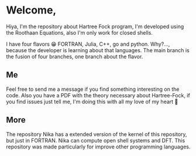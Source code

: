 # Welcome,

Hiya, I'm the repository about Hartree Fock program, I'm developed
using the Roothaan Equations, also I'm only work for closed shells.

I have four flavors :grin: FORTRAN, Julia, C++, go and python. Why?...,
because the developer is learning about that languages. The main branch is the
fusion of four branches, one branch about the flavor.

## Me

Feel free to send me a message if you find something interesting on the code. Also
you have a PDF with the theory necessary about Hartree-Fock, if you find issues just tell me,
I'm doing this with all my love of my heart :sparkling_heart:

## More

The repository Nika has a extended version of the kernel of this repository, but just
in FORTRAN. Nika can compute open shell systems and DFT. This repository was made
particularly for improve other programming languages.

